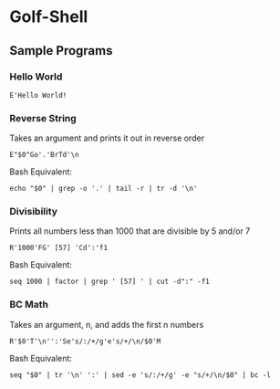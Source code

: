 # Golf-Shell

## Sample Programs
### Hello World
```
E'Hello World!
```

### Reverse String
Takes an argument and prints it out in reverse order
```
E"$0"Go'.'BrTd'\n
```
Bash Equivalent:
```
echo "$0" | grep -o '.' | tail -r | tr -d '\n'
```

### Divisibility
Prints all numbers less than 1000 that are divisible by 5 and/or 7
```
R'1000'FG' [57] 'Cd':'f1
```

Bash Equivalent:
```
seq 1000 | factor | grep ' [57] ' | cut -d":" -f1
```

### BC Math
Takes an argument, n, and adds the first n numbers
```
R'$0'T'\n'':'Se's/:/+/g'e's/+/\n/$0'M
```

Bash Equivalent:
```
seq "$0" | tr '\n' ':' | sed -e 's/:/+/g' -e "s/+/\n/$0" | bc -l
```